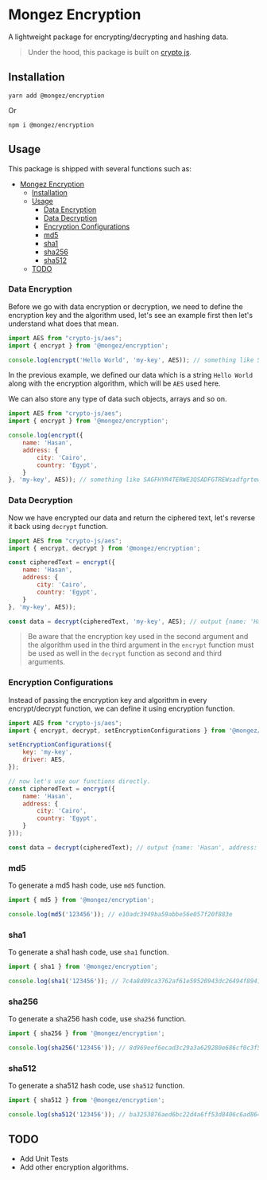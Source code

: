 # Mongez Encryption

A lightweight package for encrypting/decrypting and hashing data.

> Under the hood, this package is built on [crypto js](crypto-js).

## Installation

`yarn add @mongez/encryption`

Or

`npm i @mongez/encryption`

## Usage

This package is shipped with several functions such as:

- [Mongez Encryption](#mongez-encryption)
  - [Installation](#installation)
  - [Usage](#usage)
    - [Data Encryption](#data-encryption)
    - [Data Decryption](#data-decryption)
    - [Encryption Configurations](#encryption-configurations)
    - [md5](#md5)
    - [sha1](#sha1)
    - [sha256](#sha256)
    - [sha512](#sha512)
  - [TODO](#todo)

### Data Encryption

Before we go with data encryption or decryption, we need to define the encryption key and the algorithm used, let's see an example first then let's understand what does that mean.

```js
import AES from "crypto-js/aes";
import { encrypt } from '@mongez/encryption';

console.log(encrypt('Hello World', 'my-key', AES)); // something like SAGFHYR4TERWE3QSADFGTREW
```

In the previous example, we defined our data which is a string `Hello World` along with the encryption algorithm, which will be `AES` used here.

We can also store any type of data such objects, arrays and so on.

```js
import AES from "crypto-js/aes";
import { encrypt } from '@mongez/encryption';

console.log(encrypt({
    name: 'Hasan',
    address: {
        city: 'Cairo',
        country: 'Egypt',
    }
}, 'my-key', AES)); // something like SAGFHYR4TERWE3QSADFGTREWsadfgrtewqsaasDFERWQa
```

### Data Decryption

Now we have encrypted our data and return the ciphered text, let's reverse it back using `decrypt` function.

```js
import AES from "crypto-js/aes";
import { encrypt, decrypt } from '@mongez/encryption';

const cipheredText = encrypt({
    name: 'Hasan',
    address: {
        city: 'Cairo',
        country: 'Egypt',
    }
}, 'my-key', AES));

const data = decrypt(cipheredText, 'my-key', AES); // output {name: 'Hasan', address: {city: 'Cairo', country: 'Egypt'}}
```

> Be aware that the encryption key used in the second argument and the algorithm used in the third argument in the `encrypt` function must be used as well in the `decrypt` function as second and third arguments.

### Encryption Configurations

Instead of passing the encryption key and algorithm in every encrypt/decrypt function, we can define it using encryption function.

```js
import AES from "crypto-js/aes";
import { encrypt, decrypt, setEncryptionConfigurations } from '@mongez/encryption';

setEncryptionConfigurations({
    key: 'my-key',
    driver: AES,
});

// now let's use our functions directly.
const cipheredText = encrypt({
    name: 'Hasan',
    address: {
        city: 'Cairo',
        country: 'Egypt',
    }
}));

const data = decrypt(cipheredText); // output {name: 'Hasan', address: {city: 'Cairo', country: 'Egypt'}}
```

### md5

To generate a md5 hash code, use `md5` function.

```js
import { md5 } from '@mongez/encryption';

console.log(md5('123456')); // e10adc3949ba59abbe56e057f20f883e
```

### sha1

To generate a sha1 hash code, use `sha1` function.

```js
import { sha1 } from '@mongez/encryption';

console.log(sha1('123456')); // 7c4a8d09ca3762af61e59520943dc26494f8941b
```

### sha256

To generate a sha256 hash code, use `sha256` function.

```js
import { sha256 } from '@mongez/encryption';

console.log(sha256('123456')); // 8d969eef6ecad3c29a3a629280e686cf0c3f5d5a86aff3ca12020c923adc6c92
```

### sha512

To generate a sha512 hash code, use `sha512` function.

```js
import { sha512 } from '@mongez/encryption';

console.log(sha512('123456')); // ba3253876aed6bc22d4a6ff53d8406c6ad864195ed144ab5c87621b6c233b548baeae6956df346ec8c17f5ea10f35ee3cbc514797ed7ddd3145464e2a0bab413
```

## TODO

- Add Unit Tests
- Add other encryption algorithms.

